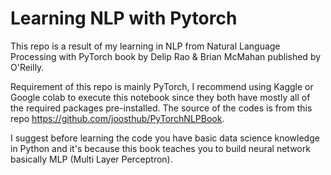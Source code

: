 # Learning NLP with Pytorch

This repo is a result of my learning in NLP from Natural Language Processing with PyTorch book by Delip Rao & Brian McMahan published by O'Reilly.

Requirement of this repo is mainly PyTorch, I recommend using Kaggle or Google colab to execute this notebook since they both have mostly all of the required packages pre-installed. The source of the codes is from this repo https://github.com/joosthub/PyTorchNLPBook.

I suggest before learning the code you have basic data science knowledge in Python and it's because this book teaches you to build neural network basically MLP (Multi Layer Perceptron). 
